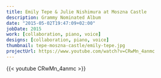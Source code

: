 ```yaml
---
title: Emily Tepe & Julie Nishimura at Moszna Castle
description: Grammy Nominated Album
date: "2015-05-02T19:47:09+02:00"
jobDate: 2015
work: [collaboration, piano, voice]
designs: [collaboration, piano, voice]
thumbnail: tepe-moszna-castle/emily-tepe.jpg
projectUrl: https://www.youtube.com/watch?v=CRwMn_4anmc
---
```


{{< youtube CRwMn_4anmc >}}

<br>

